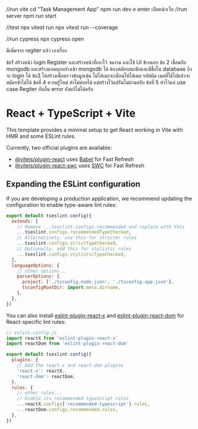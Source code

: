 //run vite
cd "Task Management App"
npm run dev
o enter เปิดหน้าเว็บ
//run server
npm run start 

//test
npx vitest run
npx vitest run --coverage

//run cypress
npx cypress open

มีเพิ่มจาก regiter แล้ว เอาเรื่อง


ข้อ1 สร้างหน้า login Register และสร้างหน้าที่เอาไว้ จดงาน และใช้ UI ข้างนอก ข้อ 2 เชื่อมกับ mongodb และสร้างแอดทุกอย่างเข้า mongodb ได้  ต้องสมัครสมาชิกและมีชื่อใน database ถึงจะ login ได้ ข้อ3 ได้สร้างเพื่อตรวจข้อมูลเช่น ไม่ใส่เมลจะเตือนให้ใส่เมล รหัสผิด เมลที่ใช้ไปแล้วจะสมัครซ้ำไม่ได้ ข้อที่ 4 ความรู้ใหม่ ทำไม่ค่อยได้ แต่สร้างไว้แต่รันไม่ผ่านครับ ข้อที่ 5 ทำไว้แค่ use case Regiter อันอื่น error ยังแก้ไม่ได้ครับ



# React + TypeScript + Vite

This template provides a minimal setup to get React working in Vite with HMR and some ESLint rules.

Currently, two official plugins are available:

- [@vitejs/plugin-react](https://github.com/vitejs/vite-plugin-react/blob/main/packages/plugin-react) uses [Babel](https://babeljs.io/) for Fast Refresh
- [@vitejs/plugin-react-swc](https://github.com/vitejs/vite-plugin-react/blob/main/packages/plugin-react-swc) uses [SWC](https://swc.rs/) for Fast Refresh

## Expanding the ESLint configuration

If you are developing a production application, we recommend updating the configuration to enable type-aware lint rules:

```js
export default tseslint.config({
  extends: [
    // Remove ...tseslint.configs.recommended and replace with this
    ...tseslint.configs.recommendedTypeChecked,
    // Alternatively, use this for stricter rules
    ...tseslint.configs.strictTypeChecked,
    // Optionally, add this for stylistic rules
    ...tseslint.configs.stylisticTypeChecked,
  ],
  languageOptions: {
    // other options...
    parserOptions: {
      project: ['./tsconfig.node.json', './tsconfig.app.json'],
      tsconfigRootDir: import.meta.dirname,
    },
  },
})
```

You can also install [eslint-plugin-react-x](https://github.com/Rel1cx/eslint-react/tree/main/packages/plugins/eslint-plugin-react-x) and [eslint-plugin-react-dom](https://github.com/Rel1cx/eslint-react/tree/main/packages/plugins/eslint-plugin-react-dom) for React-specific lint rules:

```js
// eslint.config.js
import reactX from 'eslint-plugin-react-x'
import reactDom from 'eslint-plugin-react-dom'

export default tseslint.config({
  plugins: {
    // Add the react-x and react-dom plugins
    'react-x': reactX,
    'react-dom': reactDom,
  },
  rules: {
    // other rules...
    // Enable its recommended typescript rules
    ...reactX.configs['recommended-typescript'].rules,
    ...reactDom.configs.recommended.rules,
  },
})
```
